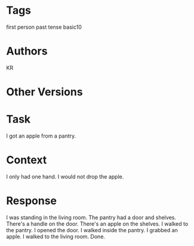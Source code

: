 # Tags

first person
past tense
basic10

# Authors

KR

# Other Versions

# Task

I got an apple from a pantry.

# Context

I only had one hand.
I would not drop the apple.

# Response

I was standing in the living room.
The pantry had a door and shelves.
There's a handle on the door.
There's an apple on the shelves.
I walked to the pantry.
I opened the door.
I walked inside the pantry.
I grabbed an apple.
I walked to the living room.
Done.
